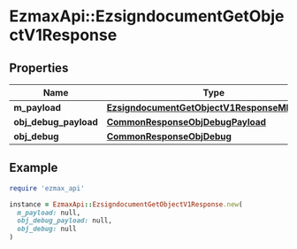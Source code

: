 # EzmaxApi::EzsigndocumentGetObjectV1Response

## Properties

| Name | Type | Description | Notes |
| ---- | ---- | ----------- | ----- |
| **m_payload** | [**EzsigndocumentGetObjectV1ResponseMPayload**](EzsigndocumentGetObjectV1ResponseMPayload.md) |  |  |
| **obj_debug_payload** | [**CommonResponseObjDebugPayload**](CommonResponseObjDebugPayload.md) |  | [optional] |
| **obj_debug** | [**CommonResponseObjDebug**](CommonResponseObjDebug.md) |  | [optional] |

## Example

```ruby
require 'ezmax_api'

instance = EzmaxApi::EzsigndocumentGetObjectV1Response.new(
  m_payload: null,
  obj_debug_payload: null,
  obj_debug: null
)
```

